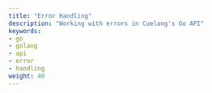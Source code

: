 ```yaml
---
title: "Error Handling"
description: "Working with errors in Cuelang's Go API"
keywords:
- go
- golang
- api
- error
- handling
weight: 40
---
```


